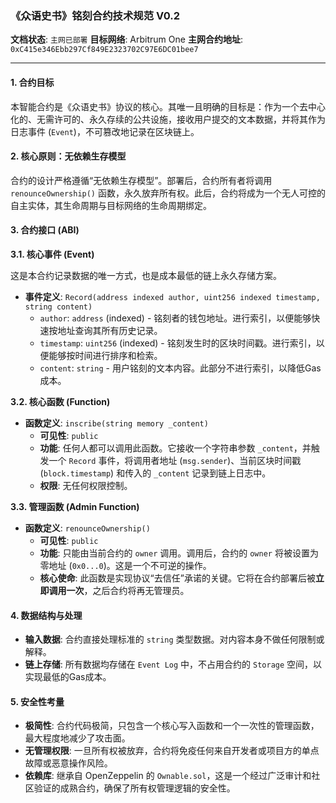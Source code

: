 ### **《众语史书》铭刻合约技术规范 V0.2**

**文档状态**: `主网已部署`
**目标网络**: Arbitrum One
**主网合约地址**: `0xC415e346Ebb297Cf849E2323702C97E6DC01bee7`

---

#### **1. 合约目标**

本智能合约是《众语史书》协议的核心。其唯一且明确的目标是：作为一个去中心化的、无需许可的、永久存续的公共设施，接收用户提交的文本数据，并将其作为日志事件 (`Event`)，不可篡改地记录在区块链上。

#### **2. 核心原则：无依赖生存模型**

合约的设计严格遵循“无依赖生存模型”。部署后，合约所有者将调用 `renounceOwnership()` 函数，永久放弃所有权。此后，合约将成为一个无人可控的自主实体，其生命周期与目标网络的生命周期绑定。

#### **3. 合约接口 (ABI)**

**3.1. 核心事件 (Event)**

这是本合约记录数据的唯一方式，也是成本最低的链上永久存储方案。

*   **事件定义**: `Record(address indexed author, uint256 indexed timestamp, string content)`
    *   `author`: `address` (indexed) - 铭刻者的钱包地址。进行索引，以便能够快速按地址查询其所有历史记录。
    *   `timestamp`: `uint256` (indexed) - 铭刻发生时的区块时间戳。进行索引，以便能够按时间进行排序和检索。
    *   `content`: `string` - 用户铭刻的文本内容。此部分不进行索引，以降低Gas成本。

**3.2. 核心函数 (Function)**

*   **函数定义**: `inscribe(string memory _content)`
    *   **可见性**: `public`
    *   **功能**: 任何人都可以调用此函数。它接收一个字符串参数 `_content`，并触发一个 `Record` 事件，将调用者地址 (`msg.sender`)、当前区块时间戳 (`block.timestamp`) 和传入的 `_content` 记录到链上日志中。
    *   **权限**: 无任何权限控制。

**3.3. 管理函数 (Admin Function)**

*   **函数定义**: `renounceOwnership()`
    *   **可见性**: `public`
    *   **功能**: 只能由当前合约的 `owner` 调用。调用后，合约的 `owner` 将被设置为零地址 (`0x0...0`)。这是一个不可逆的操作。
    *   **核心使命**: 此函数是实现协议“去信任”承诺的关键。它将在合约部署后被**立即调用一次**，之后合约将再无管理员。

#### **4. 数据结构与处理**

*   **输入数据**: 合约直接处理标准的 `string` 类型数据。对内容本身不做任何限制或解释。
*   **链上存储**: 所有数据均存储在 `Event Log` 中，不占用合约的 `Storage` 空间，以实现最低的Gas成本。

#### **5. 安全性考量**

*   **极简性**: 合约代码极简，只包含一个核心写入函数和一个一次性的管理函数，最大程度地减少了攻击面。
*   **无管理权限**: 一旦所有权被放弃，合约将免疫任何来自开发者或项目方的单点故障或恶意操作风险。
*   **依赖库**: 继承自 OpenZeppelin 的 `Ownable.sol`，这是一个经过广泛审计和社区验证的成熟合约，确保了所有权管理逻辑的安全性。